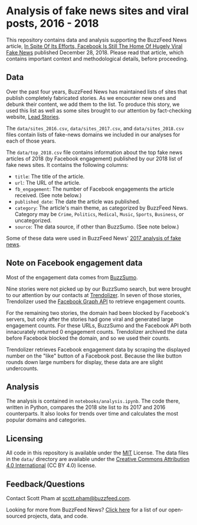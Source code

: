# Analysis of fake news sites and viral posts, 2016 - 2018

This repository contains data and analysis supporting the BuzzFeed News article, [In Spite Of Its Efforts, Facebook Is Still The Home Of Hugely Viral Fake News](https://www.buzzfeednews.com/article/craigsilverman/facebook-fake-news-hits-2018) published December 28, 2018. Please read that article, which contains important context and methodological details, before proceeding.

## Data

Over the past four years, BuzzFeed News has maintained lists of sites that publish completely fabricated stories. As we encounter new ones and debunk their content, we add them to the list. To produce this story, we used this list as well as some sites brought to our attention by fact-checking website, [Lead Stories](https://leadstories.com/).

The `data/sites_2016.csv`, `data/sites_2017.csv`, and `data/sites_2018.csv` files contain lists of fake-news domains we included in our analyses for each of those years. 

The `data/top_2018.csv` file contains information about the top fake news articles of 2018 (by Facebook engagement) published by our 2018 list of fake news sites. It contains the following columns:

- `title`: The title of the article.
- `url`: The URL of the article.
- `fb_engagement`: The number of Facebook engagements the article received. (See note below.)
- `published_date`: The date the article was published.
- `category`: The article's main theme, as categorized by BuzzFeed News. Category may be `Crime`, `Politics`, `Medical`, `Music`, `Sports`, `Business`, or uncategorized.
- `source`: The data source, if other than BuzzSumo. (See note below.)

Some of these data were used in BuzzFeed News' [2017 analysis of fake news](https://github.com/BuzzFeedNews/2017-12-fake-news-top-50).

## Note on Facebook engagement data

Most of the engagement data comes from [BuzzSumo](https://buzzsumo.com/).

Nine stories were not picked up by our BuzzSumo search, but were brought to our attention by our contacts at [Trendolizer](http://www.trendolizer.com/). In seven of those stories, Trendolizer used the [Facebook Graph API](https://developers.facebook.com/docs/graph-api/) to retrieve engagement counts.

For the remaining two stories, the domain had been blocked by Facebook's servers, but only after the stories had gone viral and generated large engagement counts. For these URLs, BuzzSumo and the Facebook API both innacurately returned 0 engagement counts. Trendolizer archived the data before Facebook blocked the domain, and so we used their counts.

Trendolizer retrieves Facebook engagement data by scraping the displayed number on the "like" button of a Facebook post. Because the like button rounds down large numbers for display, these data are are slight undercounts.

## Analysis

The analysis is contained in `notebooks/analysis.ipynb`. The code there, written in Python, compares the 2018 site list to its 2017 and 2016 counterparts. It also looks for trends over time and calculates the most popular domains and categories.

## Licensing

All code in this repository is available under the [MIT](https://opensource.org/licenses/MIT) License. The data files in the `data/` directory are available under the [Creative Commons Attribution 4.0 International](https://creativecommons.org/licenses/by/4.0/) (CC BY 4.0) license.

## Feedback/Questions

Contact Scott Pham at scott.pham@buzzfeed.com.

Looking for more from BuzzFeed News? [Click here](https://github.com/BuzzFeedNews/everything) for a list of our open-sourced projects, data, and code.
